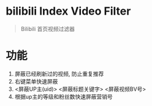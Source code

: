 # bilibili Index Video Filter

> Bilibili 首页视频过滤器

# 功能

1. 屏蔽已经刷新过的视频, 防止重复推荐
2. 右键菜单快速屏蔽
3. <屏蔽UP主(uid)> <屏蔽标题关键字> <屏蔽视频BV号>
4. 根据up主的等级和粉丝数快速屏蔽营销号
